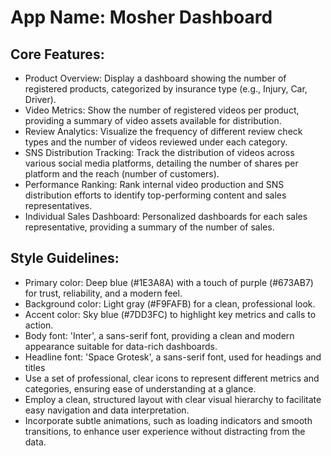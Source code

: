 # **App Name**: Mosher Dashboard

## Core Features:

- Product Overview: Display a dashboard showing the number of registered products, categorized by insurance type (e.g., Injury, Car, Driver).
- Video Metrics: Show the number of registered videos per product, providing a summary of video assets available for distribution.
- Review Analytics: Visualize the frequency of different review check types and the number of videos reviewed under each category.
- SNS Distribution Tracking: Track the distribution of videos across various social media platforms, detailing the number of shares per platform and the reach (number of customers).
- Performance Ranking: Rank internal video production and SNS distribution efforts to identify top-performing content and sales representatives.
- Individual Sales Dashboard: Personalized dashboards for each sales representative, providing a summary of the number of sales.

## Style Guidelines:

- Primary color: Deep blue (#1E3A8A) with a touch of purple (#673AB7) for trust, reliability, and a modern feel.
- Background color: Light gray (#F9FAFB) for a clean, professional look.
- Accent color: Sky blue (#7DD3FC) to highlight key metrics and calls to action.
- Body font: 'Inter', a sans-serif font, providing a clean and modern appearance suitable for data-rich dashboards.
- Headline font: 'Space Grotesk', a sans-serif font, used for headings and titles
- Use a set of professional, clear icons to represent different metrics and categories, ensuring ease of understanding at a glance.
- Employ a clean, structured layout with clear visual hierarchy to facilitate easy navigation and data interpretation.
- Incorporate subtle animations, such as loading indicators and smooth transitions, to enhance user experience without distracting from the data.